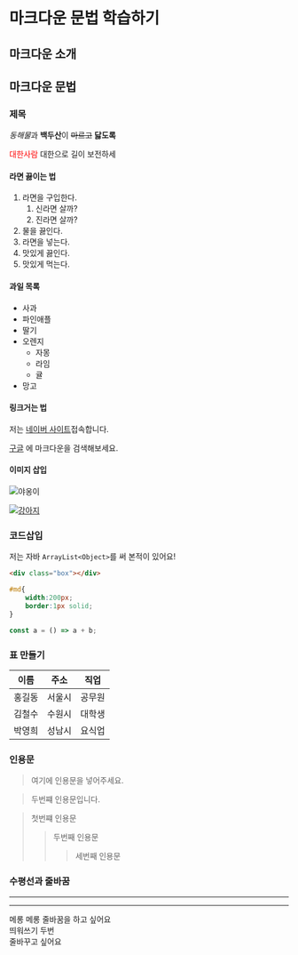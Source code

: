 
# 마크다운 문법 학습하기

## 마크다운 소개
## 마크다운 문법

### 제목 

*동해물*과 **백두산**이 ~~마르고~~ <b>닳도록</b>

<span style="color:red;">대한사람</span> 대한으로 길이 보전하세

#### 라면 끓이는 법
1. 라면을 구입한다.
    1. 신라면 살까?
    1. 진라면 살까?
1. 물을 끓인다.
1. 라면을 넣는다.
1. 맛있게 끓인다.
1. 맛있게 먹는다.

#### 과일 목록
- 사과
- 파인애플 
- 딸기 
- 오렌지
    - 자몽
    - 라임 
    - 귤 
- 망고 

#### 링크거는 법 

저는 [네이버 사이트](https://www.naver.com)접속합니다.

[구글](https://www.google.com "구글 주소임!")
에 마크다운을 검색해보세요.

#### 이미지 삽입 

![야옹이](https://lh3.googleusercontent.com/proxy/py7om7WC4RPJcYXcfuBfpkcU9CP3iBvxrd-P2sLR9lPFvIdwPlTxwgSkaqUmcUCbFeUF7tRQPazMchKCPBX2SFcXZ0xb9d6X863pL3spXgca0NBG6w)

[![강아지](https://img.khan.co.kr/news/2019/11/29/l_2019112901003607500286631.jpg)](https://www.naver.com)

### 코드삽입 
저는 자바 `ArrayList<Object>`를 써 본적이 있어요!

```html
<div class="box"></div>
```

```css
#md{
    width:200px;
    border:1px solid;
}
```

```js
const a = () => a + b;
```

### 표 만들기 

이름 | 주소 | 직업 
:---:|:---:|:---:
홍길동 | 서울시 | 공무원 
김철수 | 수원시 | 대학생 
박영희 | 성남시 | 요식업

### 인용문 
> 여기에 인용문을 넣어주세요.

> 두번쨰 인용문입니다.

> 첫번쨰 인용문 
>> 두번째 인용문 
>>> 세번째 인용문 
    
### 수평선과 줄바꿈
---
***    
메롱 메롱 줄바꿈을 하고 싶어요  
띄워쓰기 두번  
줄바꾸고 싶어요